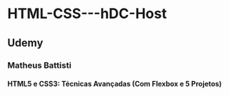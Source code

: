 # HTML-CSS---hDC-Host

## Udemy

### Matheus Battisti

#### HTML5 e CSS3: Técnicas Avançadas (Com Flexbox e 5 Projetos)